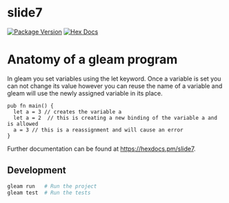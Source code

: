 # slide7

[![Package Version](https://img.shields.io/hexpm/v/slide7)](https://hex.pm/packages/slide7)
[![Hex Docs](https://img.shields.io/badge/hex-docs-ffaff3)](https://hexdocs.pm/slide7/)

# Anatomy of a gleam program

In gleam you set variables using the let keyword.
Once a variable is set you can not change its value however you can reuse the name of a variable and gleam will use the newly assigned variable in its place. 

```gleam
pub fn main() {
  let a = 3 // creates the variable a
  let a = 2  // this is creating a new binding of the variable a and is allowed
  a = 3 // this is a reassignment and will cause an error
}
```

Further documentation can be found at <https://hexdocs.pm/slide7>.

## Development

```sh
gleam run   # Run the project
gleam test  # Run the tests
```

